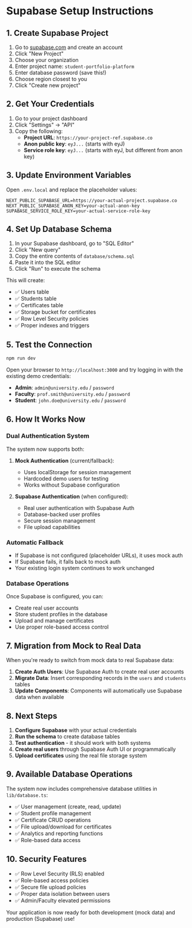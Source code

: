 # Supabase Setup Instructions

## 1. Create Supabase Project

1. Go to [supabase.com](https://supabase.com) and create an account
2. Click "New Project"
3. Choose your organization
4. Enter project name: `student-portfolio-platform`
5. Enter database password (save this!)
6. Choose region closest to you
7. Click "Create new project"

## 2. Get Your Credentials

1. Go to your project dashboard
2. Click "Settings" → "API"
3. Copy the following:
   - **Project URL**: `https://your-project-ref.supabase.co`
   - **Anon public key**: `eyJ...` (starts with eyJ)
   - **Service role key**: `eyJ...` (starts with eyJ, but different from anon key)

## 3. Update Environment Variables

Open `.env.local` and replace the placeholder values:

```env
NEXT_PUBLIC_SUPABASE_URL=https://your-actual-project.supabase.co
NEXT_PUBLIC_SUPABASE_ANON_KEY=your-actual-anon-key
SUPABASE_SERVICE_ROLE_KEY=your-actual-service-role-key
```

## 4. Set Up Database Schema

1. In your Supabase dashboard, go to "SQL Editor"
2. Click "New query"
3. Copy the entire contents of `database/schema.sql`
4. Paste it into the SQL editor
5. Click "Run" to execute the schema

This will create:

- ✅ Users table
- ✅ Students table
- ✅ Certificates table
- ✅ Storage bucket for certificates
- ✅ Row Level Security policies
- ✅ Proper indexes and triggers

## 5. Test the Connection

```bash
npm run dev
```

Open your browser to `http://localhost:3000` and try logging in with the existing demo credentials:

- **Admin**: `admin@university.edu` / `password`
- **Faculty**: `prof.smith@university.edu` / `password`
- **Student**: `john.doe@university.edu` / `password`

## 6. How It Works Now

### Dual Authentication System

The system now supports both:

1. **Mock Authentication** (current/fallback):

   - Uses localStorage for session management
   - Hardcoded demo users for testing
   - Works without Supabase configuration

2. **Supabase Authentication** (when configured):
   - Real user authentication with Supabase Auth
   - Database-backed user profiles
   - Secure session management
   - File upload capabilities

### Automatic Fallback

- If Supabase is not configured (placeholder URLs), it uses mock auth
- If Supabase fails, it falls back to mock auth
- Your existing login system continues to work unchanged

### Database Operations

Once Supabase is configured, you can:

- Create real user accounts
- Store student profiles in the database
- Upload and manage certificates
- Use proper role-based access control

## 7. Migration from Mock to Real Data

When you're ready to switch from mock data to real Supabase data:

1. **Create Auth Users**: Use Supabase Auth to create real user accounts
2. **Migrate Data**: Insert corresponding records in the `users` and `students` tables
3. **Update Components**: Components will automatically use Supabase data when available

## 8. Next Steps

1. **Configure Supabase** with your actual credentials
2. **Run the schema** to create database tables
3. **Test authentication** - it should work with both systems
4. **Create real users** through Supabase Auth UI or programmatically
5. **Upload certificates** using the real file storage system

## 9. Available Database Operations

The system now includes comprehensive database utilities in `lib/database.ts`:

- ✅ User management (create, read, update)
- ✅ Student profile management
- ✅ Certificate CRUD operations
- ✅ File upload/download for certificates
- ✅ Analytics and reporting functions
- ✅ Role-based data access

## 10. Security Features

- ✅ Row Level Security (RLS) enabled
- ✅ Role-based access policies
- ✅ Secure file upload policies
- ✅ Proper data isolation between users
- ✅ Admin/Faculty elevated permissions

Your application is now ready for both development (mock data) and production (Supabase) use!
